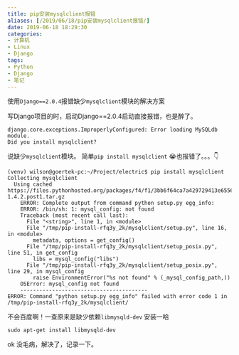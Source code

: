 ```yaml
---
title: pip安装mysqlclient报错
aliases: [/2019/06/18/pip安装mysqlclient报错/]
date: 2019-06-18 18:29:30
categories:
- 计算机
- Linux
- Django
tags:
- Python
- Django
- 笔记
---
```


使用`Django==2.0.4`报错缺少`mysqlclient`模块的解决方案

<!--more-->

写Django项目的时，启动Django==2.0.4启动直接报错，也是醉了。
```
django.core.exceptions.ImproperlyConfigured: Error loading MySQLdb module. 
Did you install mysqlclient?
```
说缺少`mysqlclient`模块。
简单`pip install mysqlclient`
😭也报错了。。。👇
```
(venv) wilson@goertek-pc:~/Project/electric$ pip install mysqlclient
Collecting mysqlclient
  Using cached https://files.pythonhosted.org/packages/f4/f1/3bb6f64ca7a429729413e6556b7ba5976df06019a5245a43d36032f1061e/mysqlclient-1.4.2.post1.tar.gz
    ERROR: Complete output from command python setup.py egg_info:
    ERROR: /bin/sh: 1: mysql_config: not found
    Traceback (most recent call last):
      File "<string>", line 1, in <module>
      File "/tmp/pip-install-rfq3y_2k/mysqlclient/setup.py", line 16, in <module>
        metadata, options = get_config()
      File "/tmp/pip-install-rfq3y_2k/mysqlclient/setup_posix.py", line 51, in get_config
        libs = mysql_config("libs")
      File "/tmp/pip-install-rfq3y_2k/mysqlclient/setup_posix.py", line 29, in mysql_config
        raise EnvironmentError("%s not found" % (_mysql_config_path,))
    OSError: mysql_config not found
    ----------------------------------------
ERROR: Command "python setup.py egg_info" failed with error code 1 in /tmp/pip-install-rfq3y_2k/mysqlclient/

```
不会百度啊！一查原来是缺少依赖`libmysqld-dev`
安装一哈
```
sudo apt-get install libmysqld-dev
```
ok 没毛病，解决了，记录一下。
